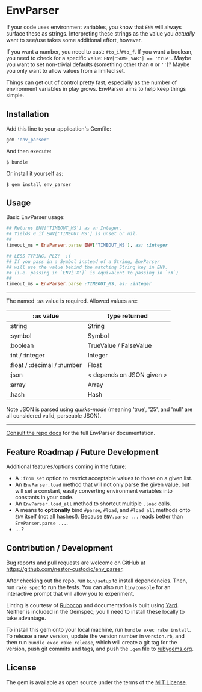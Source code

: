 # EnvParser

If your code uses environment variables, you know that `ENV` will always surface these as strings. Interpreting these strings as the value you *actually* want to see/use takes some additional effort, however.

If you want a number, you need to cast: `#to_i`/`#to_f`. If you want a boolean, you need to check for a specific value: `ENV['SOME_VAR'] == 'true'`. Maybe you want to set non-trivial defaults (something other than `0` or `''`)? Maybe you only want to allow values from a limited set.

Things can get out of control pretty fast, especially as the number of environment variables in play grows. EnvParser aims to help keep things simple.


## Installation

Add this line to your application's Gemfile:

```ruby
gem 'env_parser'
```

And then execute:

    $ bundle

Or install it yourself as:

    $ gem install env_parser


## Usage

Basic EnvParser usage:
```ruby
## Returns ENV['TIMEOUT_MS'] as an Integer.
## Yields 0 if ENV['TIMEOUT_MS'] is unset or nil.
##
timeout_ms = EnvParser.parse ENV['TIMEOUT_MS'], as: :integer

## LESS TYPING, PLZ!  :(
## If you pass in a Symbol instead of a String, EnvParser
## will use the value behind the matching String key in ENV.
## (i.e. passing in `ENV['X']` is equivalent to passing in `:X`)
##
timeout_ms = EnvParser.parse :TIMEOUT_MS, as: :integer
```

---

The named `:as` value is required. Allowed values are:

| `:as` value                 | type returned                   |
|-----------------------------|---------------------------------|
| :string                     | String                          |
| :symbol                     | Symbol                          |
| :boolean                    | TrueValue / FalseValue          |
| :int / :integer             | Integer                         |
| :float / :decimal / :number | Float                           |
| :json                       | &lt; depends on JSON given &gt; |
| :array                      | Array                           |
| :hash                       | Hash                            |

Note JSON is parsed using *quirks-mode* (meaning 'true', '25', and 'null' are all considered valid, parseable JSON).

---

[Consult the repo docs](https://github.com/nestor-custodio/env_parser/blob/master/docs/index.html) for the full EnvParser documentation.


## Feature Roadmap / Future Development

Additional features/options coming in the future:
- A `:from_set` option to restrict acceptable values to those on a given list.
- An `EnvParser.load` method that will not only parse the given value, but will set a constant, easily converting environment variables into constants in your code.
- An `EnvParser.load_all` method to shortcut multiple `.load` calls.
- A means to **optionally** bind `#parse`, `#load`, and `#load_all` methods onto `ENV` itself (not all hashes!). Because `ENV.parse ...` reads better than `EnvParser.parse ...`.
- ... ?


## Contribution / Development

Bug reports and pull requests are welcome on GitHub at https://github.com/nestor-custodio/env_parser.

After checking out the repo, run `bin/setup` to install dependencies. Then, run `rake spec` to run the tests. You can also run `bin/console` for an interactive prompt that will allow you to experiment.

Linting is courtesy of [Rubocop](https://github.com/bbatsov/rubocop) and documentation is built using [Yard](https://yardoc.org/). Neither is included in the Gemspec; you'll need to install these locally to take advantage.

To install this gem onto your local machine, run `bundle exec rake install`. To release a new version, update the version number in `version.rb`, and then run `bundle exec rake release`, which will create a git tag for the version, push git commits and tags, and push the `.gem` file to [rubygems.org](https://rubygems.org).


## License

The gem is available as open source under the terms of the [MIT License](https://opensource.org/licenses/MIT).
